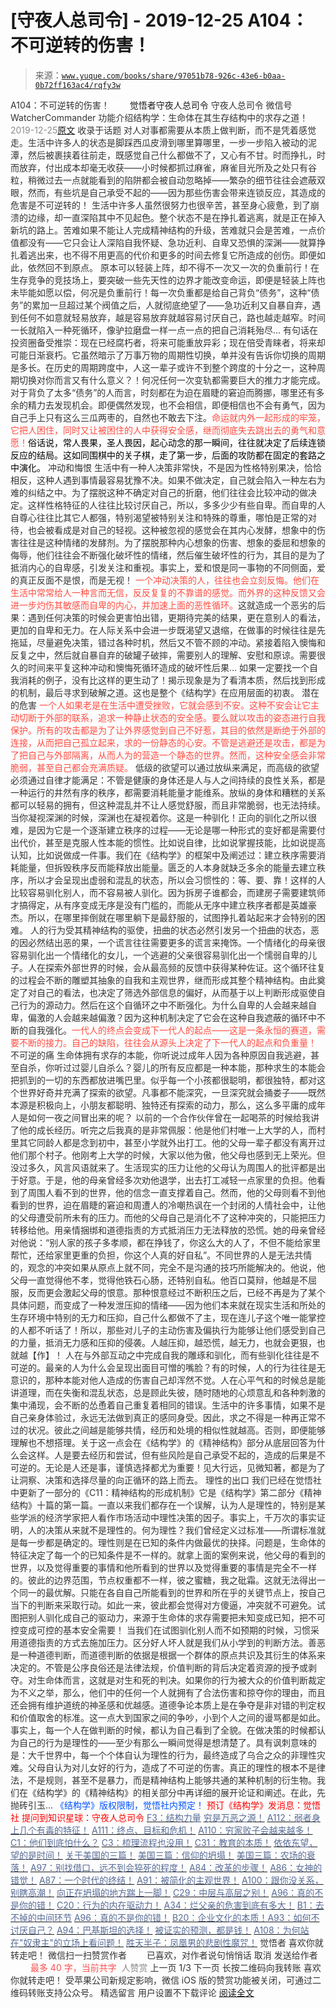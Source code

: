 # [守夜人总司令] - 2019-12-25 A104：不可逆转的伤害！

> 来源：[`www.yuque.com/books/share/97051b78-926c-43e6-b0aa-0b72ff163ac4/rqfy3w`](https://www.yuque.com/books/share/97051b78-926c-43e6-b0aa-0b72ff163ac4/rqfy3w)

<ne-p id="520f42f3293818f927861ebbd5b15da4_p_0" data-lake-id="520f42f3293818f927861ebbd5b15da4_p_0"><ne-text id="u442a15c3" style="color: rgb(51, 51, 51);">A104：不可逆转的伤害！</ne-text></ne-p> <ne-p id="03fdd38bb8fae01226a83140a16f5ffa" data-lake-id="03fdd38bb8fae01226a83140a16f5ffa"><ne-text id="u1b9bf18d" ne-fontsize="12" style="color: rgb(255, 255, 255);">原创</ne-text><ne-text id="u257bed32" ne-fontsize="14">觉悟者</ne-text><ne-text id="u97e99027" ne-fontsize="14">守夜人总司令</ne-text></ne-p> <ne-p id="dc0fc9b468c3605bb0872dd04853aa5c" data-lake-id="dc0fc9b468c3605bb0872dd04853aa5c"><ne-text id="u4a4f93a8" ne-fontsize="14" ne-bold="true" style="color: rgb(51, 51, 51);">守夜人总司令</ne-text></ne-p> <ne-p id="e4c6ce89335e81eecb31d1316eeb0f3e" data-lake-id="e4c6ce89335e81eecb31d1316eeb0f3e"><ne-text id="u3c4f27e4" ne-fontsize="14" style="color: rgb(51, 51, 51);">微信号</ne-text><ne-text id="u7423955b" ne-fontsize="14" style="color: rgb(51, 51, 51);">WatcherCommander</ne-text></ne-p> <ne-p id="0e07821882ba716efa76c393dee88815" data-lake-id="0e07821882ba716efa76c393dee88815"><ne-text id="u5e7bd294" ne-fontsize="14" style="color: rgb(51, 51, 51);">功能介绍</ne-text><ne-text id="u16e09182" ne-fontsize="14" style="color: rgb(51, 51, 51);">结构学：生命体在其生存结构中的求存之道！</ne-text></ne-p> <ne-p id="a28162360e1d8a3aee26f2d9fd7911c8" data-lake-id="a28162360e1d8a3aee26f2d9fd7911c8"><ne-text id="u964e7f6c" style="color: rgb(140, 140, 140);">2019-12-25</ne-text>[<ne-text id="u3516c8a2" ne-fontsize="14">原文</ne-text>](https://mp.weixin.qq.com/s?__biz=MzAxNDk1NjI2Mw==&mid=2247484910&idx=1&sn=80626aa3b4a4e223e5062a4d00806308&chksm=9b8a2666acfdaf70c0a3e1392357732bf9431c96bc1ec220eef91101a73d0c6eeff4f62d4e80&scene=27#wechat_redirect&cpage=287)</ne-p> <ne-p id="0481348fddde7039f5d2d3667740351c" data-lake-id="0481348fddde7039f5d2d3667740351c"><ne-text id="u486e2fee" style="color: rgb(51, 51, 51);">收录于话题</ne-text></ne-p> <ne-p id="068aee45fcc555c35d334af61a893f11" data-lake-id="068aee45fcc555c35d334af61a893f11"><ne-text id="ucd1584bd" style="color: rgb(51, 51, 51);">对人对事都需要从本质上做判断，而不是凭着感觉走。生活中许多人的状态是脚踩西瓜皮滑到哪里算哪里，一步一步陷入被动的泥潭，然后被裹挟着往前走，既感觉自己什么都做不了，又心有不甘。时而挣扎，时而放弃，付出成本却毫无收获——小时候都抓过麻雀，麻雀目光所及之处只有谷粒，稍微过去一点就能看到的陷阱都会被自动忽略掉——</ne-text><ne-text id="u593a5650" ne-bold="true" style="color: rgb(51, 51, 51);">繁杂的细节往往会遮蔽双眼，然而，有些坑是自己承受不起的——因为那些伤害会带来连锁反应，其造成的危害是不可逆转的！</ne-text></ne-p> <ne-p id="3e54c1bfdbc56d2e40c8cb602673a99b" data-lake-id="3e54c1bfdbc56d2e40c8cb602673a99b"><ne-text id="u6de5cdd6" style="color: rgb(51, 51, 51);">生活中许多人虽然很努力也很辛苦，甚至身心疲惫，到了崩溃的边缘，却一直深陷其中不见起色。整个状态不是在挣扎着逃离，就是正在掉入新坑的路上。</ne-text><ne-text id="uac0b0ac3" ne-bold="true" style="color: rgb(51, 51, 51);">苦难如果不能让人完成精神结构的升级，苦难就只会是苦难，一点价值都没有——它只会让人深陷自我怀疑、急功近利、自卑又恐惧的深渊——就算挣扎着逃出来，也不得不用更高的代价和更多的时间去修复它所造成的创伤。即便如此，依然回不到原点。</ne-text></ne-p> <ne-p id="3f4ba3a90edc99ea17a56f49fafb76e3" data-lake-id="3f4ba3a90edc99ea17a56f49fafb76e3"><ne-text id="u8935256c" ne-bold="true" style="color: rgb(51, 51, 51);">原本可以轻装上阵，却不得不一次又一次的负重前行！在生存竞争的竞技场上，要突破一些先天性的边界才能改变命运，即便是轻装上阵也未毕能如愿以偿，何况是负重前行！</ne-text><ne-text id="u8442e06f" style="color: rgb(51, 51, 51);">每一次负重都是给自己背负“债务”，这种“债务”的累加一旦超过某个阀值之后，人就彻底绝望了——急功近利又自暴自弃，遇到任何不如意就轻易放弃，越是容易放弃就越容易讨厌自己，路也越走越窄。时间一长就陷入一种死循环，像驴拉磨盘一样一点一点的把自己消耗殆尽…</ne-text></ne-p> <ne-p id="43270b186f94f56611411c57b4e802a1" data-lake-id="43270b186f94f56611411c57b4e802a1"><ne-text id="ue294a8e9" style="color: rgb(51, 51, 51);">有句话在投资圈备受推崇：</ne-text><ne-text id="ue6e76ad4" ne-bold="true" style="color: rgb(51, 51, 51);">现在已经腐朽者，将来可能重放异彩；现在倍受青睐者，将来却可能日渐衰朽。</ne-text><ne-text id="u591bc1ad" style="color: rgb(51, 51, 51);">它虽然暗示了万事万物的周期性切换，单并没有告诉你切换的周期是多长。在历史的周期跨度中，人这一辈子或许不到整个跨度的十分之一，这种周期切换对你而言又有什么意义？！何况任何一次变轨都需要巨大的推力才能完成。</ne-text><ne-text id="u2db80606" ne-bold="true" style="color: rgb(51, 51, 51);">对于背负了太多“债务”的人而言，时刻都在为迫在眉睫的窘迫而腾挪，哪里还有多余的精力去发现机会。即便偶然发现，也不会相信，即便相信也不会有勇气，因为自己手上只有这么三瓜两枣的，自然也不敢去下注。</ne-text><ne-text id="u52af67bf" style="color: rgb(255, 76, 65);">命运就内外一起形成的牢笼，它把人困住，同时又让被困住的人中获得安全感，继而彻底失去跳出去的勇气和意愿！</ne-text><ne-text id="ub69e7a48" ne-bold="true" style="color: rgb(0, 0, 0);">俗话说，常人畏果，圣人畏因，起心动念的那一瞬间，往往就决定了后续连锁反应的结局。</ne-text><ne-text id="u03379a49" style="color: rgb(0, 0, 0);">这如同围棋中的关子棋，走了第一步，后面的攻防都在固定的套路之中演化。</ne-text></ne-p> <ne-p id="7f32409a329c50c5d2e7e2bc15b1ad5c" data-lake-id="7f32409a329c50c5d2e7e2bc15b1ad5c"><ne-text id="u0b678e3b" ne-bold="true" style="color: rgb(51, 51, 51);">冲动和悔恨</ne-text></ne-p> <ne-p id="1f3fbd08137b89829caab0a53c71227c" data-lake-id="1f3fbd08137b89829caab0a53c71227c"><ne-text id="ub889c6b4" style="color: rgb(51, 51, 51);">生活中有一种人决策非常快，不是因为性格特别果决，恰恰相反，这种人遇到事情最容易犹豫不决。如果不做决定，自己就会陷入一种左右为难的纠结之中。为了摆脱这种不确定对自己的折磨，他们往往会比较冲动的做决定。这样性格特征的人往往比较讨厌自己，所以，多多少少有些自卑。而自卑的人自尊心往往比其它人都强，特别渴望被特别关注和特殊的尊重，哪怕是正常的对待，也会被看成是对自己的轻视。这种被忽视的感觉会在其内心发酵，想象中的伤害往往是这种情绪的发酵剂。为了摆脱那种内心想象的伤害、想象的委屈和想象的侮辱，他们往往会不断强化破坏性的情绪，然后催生破坏性的行为，其目的是为了抵消内心的自卑感，引发关注和重视。</ne-text><ne-text id="ub3f1b974" ne-bold="true" style="color: rgb(51, 51, 51);">事实上，爱和恨是同一事物的不同侧面，爱的真正反面不是恨，而是无视！</ne-text></ne-p> <ne-p id="70f3d234d226fbc0cdfaaf229e4e56f4" data-lake-id="70f3d234d226fbc0cdfaaf229e4e56f4"><ne-text id="ubf96a69f" style="color: rgb(255, 76, 65);">一个冲动决策的人，往往也会立刻反悔。他们在生活中常常给人一种言而无信，反反复复的不靠谱的感觉。而外界的这种反馈又会进一步灼伤其敏感而自卑的内心，并加速上面的恶性循环。</ne-text><ne-text id="u5715ade0" style="color: rgb(51, 51, 51);">这就造成一个恶劣的后果：遇到任何决策的时候会更害怕出错，更期待完美的结果，更在意别人的看法，更加的自卑和无力。在人际关系中会进一步既渴望又退缩，在做事的时候往往是先拖延，尽量避免决策，错过各种时机，然后又不管不顾的冲动。紧接着陷入懊悔和反复之中，然后就自暴自弃的破罐子破摔，需要别人的理解、安慰和原谅。需要很久的时间来平复这种冲动和懊悔死循环造成的破坏性后果…</ne-text></ne-p> <ne-p id="a5e7bbea2aed300f5d39e6e9180c4c14" data-lake-id="a5e7bbea2aed300f5d39e6e9180c4c14"><ne-text id="u23c518d8" style="color: rgb(51, 51, 51);">如果一定要找一个自我消耗的例子，没有比这样的更生动了！揭示现象是为了看清本质，然后找到形成的机制，最后寻求到破解之道。这也是整个《结构学》在应用层面的初衷。</ne-text></ne-p> <ne-p id="6dd7244a44b0b5fc6184bda34d4c1431" data-lake-id="6dd7244a44b0b5fc6184bda34d4c1431"><ne-text id="ucf467b08" ne-bold="true" style="color: rgb(51, 51, 51);">潜在的危害</ne-text></ne-p> <ne-p id="774dc8981c90a33d95d8cdbb6410c0e9" data-lake-id="774dc8981c90a33d95d8cdbb6410c0e9"><ne-text id="u738db6dc" style="color: rgb(255, 76, 65);">一个人如果老是在生活中遭受挫败，它就会感到不安。这种不安会让它主动切断于外部的联系，追求一种静止状态的安全感。要么就以攻击的姿态进行自我保护。所有的攻击都是为了让外界感觉到自己不好惹，其目的依然是断绝于外部的连接，从而把自己孤立起来，求的一份静态的心安。不管是逃避还是攻击，都是为了把自己与外部隔离，从而人为的营造一个静态的世界。然而，这种安全感会非常脆弱，甚至自己都会充满质疑。</ne-text></ne-p> <ne-p id="179cf504bfccf9bba9a766746d8cd076" data-lake-id="179cf504bfccf9bba9a766746d8cd076"><ne-text id="u363385f5" ne-bold="true" style="color: rgb(51, 51, 51);">低级的欲望可以通过放纵来满足，而高级的欲望必须通过自律才能满足：</ne-text><ne-text id="uf0f0446a" style="color: rgb(51, 51, 51);">不管是健康的身体还是人与人之间持续的良性关系，都是一种运行的井然有序的秩序，都需要消耗能量才能维系。放纵的身体和糟糕的关系都可以轻易的拥有，但这种混乱并不让人感觉舒服，而且非常脆弱，也无法持续。</ne-text></ne-p> <ne-p id="79eeab1a116761726bd0d7554b9cac29" data-lake-id="79eeab1a116761726bd0d7554b9cac29"><ne-text id="uad019855" style="color: rgb(51, 51, 51);">当你凝视深渊的时候，深渊也在凝视着你。这是一种驯化！正向的驯化之所以很难，是因为它是一个逐渐建立秩序的过程——无论是哪一种形式的变好都是需要付出代价，甚至是克服人性本能的惯性。比如说自律，比如说掌握技能，比如说提高认知，比如说做成一件事。我们在《结构学》的框架中及阐述过：建立秩序需要消耗能量，但拆毁秩序反而能释放出能量。匮乏的人本身就缺乏多余的能量去建立秩序，所以才会呈现出虚弱和混乱的状态，所以会习惯性的：等、要、靠！这样的人比较容易驯化别人，而不容易被人驯化。因为拆房子谁都会，而建房子需要建筑师才搞得定，从有序变成无序是没有门槛的，而能从无序中建立秩序者都是英雄豪杰。所以，在哪里摔倒就在哪里躺下是最舒服的，试图挣扎着站起来才会特别的困难。</ne-text></ne-p> <ne-p id="0a29cff5fb8d67720ecd9814a5c60d28" data-lake-id="0a29cff5fb8d67720ecd9814a5c60d28"><ne-text id="ucfc3c7ae" style="color: rgb(51, 51, 51);">人的行为受其精神结构的驱使，扭曲的状态必然引发另一个扭曲的状态，恶的因必然结出恶的果，一个谎言往往需要更多的谎言来掩饰。一个情绪化的母亲很容易驯化出一个情绪化的女儿，一个逃避的父亲很容易驯化出一个懦弱自卑的儿子。人在探索外部世界的时候，会从最高频的反馈中获得某种佐证。这个循环往复的过程会不断的雕塑其抽象的自我和主观世界，继而形成其整个精神结构。由此奠定了对自己的看法，也决定了筛选外部信息的偏好，从而基于以上判断形成驱使自己行为的源动力。然后在这个自循环之中不断强化。为什么自卑的人会越来越自卑，偏激的人会越来越偏激？因为这种机制决定了它会在这种自我遮蔽的循环中不断的自我强化</ne-text><ne-text id="u1dcbc584" ne-bold="true" style="color: rgb(51, 51, 51);">。</ne-text><ne-text id="u4e8121a7" ne-bold="true" style="color: rgb(255, 76, 65);">一代人的终点会变成下一代人的起点——这是一条永恒的赛道，需要不断的接力。自己的缺陷，往往会从源头上决定了下一代人的起点和负重量！</ne-text></ne-p> <ne-p id="96a3645aa75e5c5c85cf3eb2d44c9463" data-lake-id="96a3645aa75e5c5c85cf3eb2d44c9463"><ne-text id="u188a839e" ne-bold="true" style="color: rgb(51, 51, 51);">不可逆的痛</ne-text></ne-p> <ne-p id="34101252e5c4c5850775d869c563dff5" data-lake-id="34101252e5c4c5850775d869c563dff5"><ne-text id="uddd5ee86" style="color: rgb(51, 51, 51);">生命体拥有求存的本能，你听说过成年人因为各种原因自我逃避，甚至自杀，你听过过婴儿自杀么？婴儿的所有反应都是一种本能，那种求生的本能会把抓到的一切的东西都放进嘴巴里。似乎每一个小孩都很聪明，都很独特，都对这个世界好奇并充满了探索的欲望。凡事都不能深究，一旦深究就会捅娄子——既然本源是积极向上，小朋友都聪明、独特还有探索的动力，那么，这么多平庸的成年人是如何一夜之间冒出来的呢？</ne-text></ne-p> <ne-p id="039c1ca1a459c7dcebf441e0decaff9c" data-lake-id="039c1ca1a459c7dcebf441e0decaff9c"><ne-text id="ud78258df" style="color: rgb(51, 51, 51);">以前的一个合作伙伴曾在一起喝茶的时候给我讲了他的成长经历。听完之后我真的是非常佩服：他是他们村唯一上大学的人，而村里其它同龄人都是念到初中，甚至小学就外出打工。他的父母一辈子都没有离开过他们那个村子。他刚考上大学的时候，大家以他为傲，他父母也感到无上荣光。但没过多久，风言风语就来了。生活现实的压力让他的父母认为周围人的批评都是出于好意。于是，他的母亲曾经多次劝他退学，出去打工减轻一点家里的负担。他看到了周围人看不到的世界，他的信念一直支撑着自己。然而，他的父母则看不到他看到的世界，迫在眉睫的窘迫和周遭人的冷嘲热讽在一个封闭的人情社会中，让他的父母遭受前所未有的压力。而他的父母自己是消化不了这种冲突的，只能把压力转移给他。用亲情捆绑和道德指责的方式抵消压力无法释放的恐慌。她的母亲曾经对他说：“别人家的孩子多孝顺，都在挣钱了，你这么大的人了，不但不能给家里帮忙，还给家里更重的负担，你这个人真的好自私”。不同世界的人是无法共情的，观念的冲突如果从原点上就不同，完全不是沟通的技巧所能解决的。他说，他父母一直觉得他不孝，觉得他铁石心肠，还特别自私。他百口莫辩，他越是不屈服，反而更会激起父母的恨意。那种恨意经过不断积压之后，已经不再是为了某个具体问题，而变成了一种发泄压抑的情绪——因为他们本来就在现实生活和所处的生存环境中特别的无力和压抑，自己什么都做不了主，现在连儿子这个唯一能掌控的人都不听话了！所以，那些对儿子的主动伤害及偏执行为能够让他们感受到自己的力量，抵消无力感和压抑的侵袭。</ne-text><ne-text id="u2d84943f" ne-bold="true" style="color: rgb(51, 51, 51);">人越压抑，越恐慌，越无力，也就会更狠，也就越【作】！</ne-text></ne-p> <ne-p id="83e46f328acd4c8e0d4f497f0604bfbd" data-lake-id="83e46f328acd4c8e0d4f497f0604bfbd"><ne-text id="uda250d35" style="color: rgb(51, 51, 51);">人在与外部互动之中完成自我的雕琢和驯化，而有些驯化往往是不可逆的。最亲的人为什么会呈现出面目可憎的嘴脸？有的时候，人的行为往往是无意识的，那种本能对他人造成的伤害自己却浑然不觉。人在心平气和的时候总是能讲道理，而在失衡和混乱状态，总是顾此失彼，随时随地的心烦意乱和各种刺激的集中涌现，会不断的怂恿着自己重复着相同的错误。生活中的许多事情，如果不是自己亲身体验过，永远无法做到真正的感同身受。因此，求之不得是一种再正常不过的状况。彼此之间越是能够共情，经历和处境的相似性就越高。否则，即便能够理解也不想搭理。关于这一点会在《结构学》的《精神结构》部分从底层回答为什么会这样。人是要去经历和尝试，但有些风险是自己承受不起的，造成的后果是不可逆的。无论是人还是事，谨慎选择都尤为重要！见大行远，见微知著，都是为了让洞察、决策和选择尽量的向正循环的路上而去。</ne-text></ne-p> <ne-p id="483d05c6f2b85b58611ab31a2bb2717f" data-lake-id="483d05c6f2b85b58611ab31a2bb2717f"><ne-text id="u76892b9f" ne-bold="true" style="color: rgb(51, 51, 51);">理性的出口</ne-text></ne-p> <ne-p id="d229329478c0a38a6b3cf6fb55dab046" data-lake-id="d229329478c0a38a6b3cf6fb55dab046"><ne-text id="ubb4f6ff1" style="color: rgb(51, 51, 51);">我们已经在觉悟社中更新了一部分的《C11：精神结构的形成机制》它是《结构学》第二部分《精神结构》十篇的第一篇。一直以来我们都存在一个误解，认为人是理性的，特别是某些学派的经济学家把人看作市场活动中理性决策的因子。事实上，千万次的事实证明，人的决策从来就不是理性的。何为理性？我们曾经定义过标准——所谓标准就是每一步都是确定的。理性则是在已知的条件内做最优的抉择。问题是，生命体的特征决定了每一个的已知条件是不一样的。就拿上面的案例来说，他父母的看到的世界，以及觉得重要的事情和他所看到的世界以及觉得重要的事情是完全不一样的。彼此的边界范围，节点权重都不一样，彼之蜜糖，我之砒霜。这就无法得出一个同一的最优解。只能在各自自己所能看到的世界和所在乎的关键节点上，按自己当下的判断来采取行动。如此一来，彼此都会觉得对方傻逼，冲突就不可避免。试图把别人驯化成自己的驱动力，来源于生命体的求存需要把未知变成已知，把不可控变成可控的基本安全需要！</ne-text></ne-p> <ne-p id="ed517ae1de471c3a8153483ce5acb510" data-lake-id="ed517ae1de471c3a8153483ce5acb510"><ne-text id="ub33fd7a8" style="color: rgb(51, 51, 51);">当我们在试图驯化别人而不如预期的时候，习惯采用道德指责的方式去施加压力。区分好人坏人就是我们从小学到的判断方法。善恶是一种道德判断，而道德判断的依据是根据一个群体的原点共识及其衍生的体系来决定的。不管是公序良俗还是法律法规，价值判断的背后决定着资源的授予或剥夺。对生命体而言，这就是对生和死的判决。如果你的行为被大众的价值判断裁定为不义之举，那么，他们中的任何一个人就拥有了合法伤害和掠夺你的理由，而且还会拥有维护道统的神圣感和优越感。道德争论本质上是在争夺是非对错的判定权和价值取舍的标准。这一点大到国家之间的争吵，小到个人之间的谩骂都是如此。</ne-text></ne-p> <ne-p id="de1181755e70812c6b361130e8753f0d" data-lake-id="de1181755e70812c6b361130e8753f0d"><ne-text id="uff4ee5d4" style="color: rgb(51, 51, 51);">事实上，每一个人在做判断的时候，都认为自己看到了全貌。在做决策的时候都认为自己的行为是理性的——至少有那么一瞬间觉得是想清楚了。具有讽刺意味的是：大千世界中，每一个个体自认为理性的行为，最终造成了乌合之众的非理性灾难。父母自认为对儿女好的行为，造成了不可逆的伤害。真正的理性的根本不是律法，不是规则，甚至不是暴力，而是精神结构上能够共通的某种机制的衍生物。我们在《结构学》的《精神结构》的相关部分中再详细的展开论证和阐述。在此，先抛砖引玉…</ne-text></ne-p> <ne-p id="e02f425b0bd966ee507a28edacd3542e" data-lake-id="e02f425b0bd966ee507a28edacd3542e" ne-alignment="center"><ne-text id="u6047cea9" ne-fontsize="13" style="color: rgb(0, 82, 255);">《结构学》版权限制，觉悟社内预定！</ne-text></ne-p> <ne-p id="cd9463a3162209acebde4100e9f17231" data-lake-id="cd9463a3162209acebde4100e9f17231" ne-alignment="center"><ne-text id="uef9a24e0" style="color: rgb(255, 0, 0);">预订《结构学》发消息</ne-text><ne-text id="u7e5b267e" ne-bold="true" style="color: rgb(255, 0, 0);">：觉悟社</ne-text></ne-p>  <ne-p id="6af35e520d90e4f739da00b95382669b" data-lake-id="6af35e520d90e4f739da00b95382669b"><ne-card data-card-name="image" data-card-type="inline" id="alpd5" data-event-boundary="card" style="color: rgb(51, 51, 51);"><ne-p id="f4f64a0f48479da7b4113852756c706a" data-lake-id="f4f64a0f48479da7b4113852756c706a" ne-alignment="center"><ne-text id="ueed5f8ff" ne-bold="true" style="color: rgb(255, 0, 0);">提问到知识星球：守夜人总司令</ne-text></ne-p> <ne-p id="28ab2ce7fbdb776f08a0ee3c57758000" data-lake-id="28ab2ce7fbdb776f08a0ee3c57758000">[<ne-text id="u8bc3b432" style="color: rgb(87, 107, 149);">F3：结构力量</ne-text>](http://mp.weixin.qq.com/s?__biz=MzIzMDYwOTM0Mg==&mid=2247483942&idx=1&sn=53a6cd726a0ea5e93ef015690fa25d3b&chksm=e8b19af7dfc613e1f5509b8cebb677a6aa963a98b47438c54e89a8979374e794372cb1f0fe84&scene=21#wechat_redirect)</ne-p> <ne-p id="07e2177637f40d504863027c6ef9f493" data-lake-id="07e2177637f40d504863027c6ef9f493">[<ne-text id="ue274fe7c" style="color: rgb(87, 107, 149);">穷是万恶之源！</ne-text>](http://mp.weixin.qq.com/s?__biz=MzAxNDk1NjI2Mw==&mid=2247483823&idx=1&sn=e54ebe9891b302dc0bf1815c76ccf8b7&chksm=9b8a2227acfdab31a05e273addd9159d4b8263d58d3c58bf214841c8189157519719c3427306&scene=21#wechat_redirect)</ne-p> <ne-p id="82dfcee4d048d06800511773b7f8a269" data-lake-id="82dfcee4d048d06800511773b7f8a269">[<ne-text id="u19ec8dda" style="color: rgb(87, 107, 149);">A112：弱者身上几个有毒的特征！</ne-text>](http://mp.weixin.qq.com/s?__biz=MzAxNDk1NjI2Mw==&mid=2247484903&idx=1&sn=609b7c81f10207eea8bcccbe35aa61b6&chksm=9b8a266facfdaf790a328ee9eca9d05f95ce939b69b2e4c1fcaacd63470bd79c44d03caeb00c&scene=21#wechat_redirect)</ne-p> <ne-p id="eb7e6c1e2c480677a09f547476ce5df9" data-lake-id="eb7e6c1e2c480677a09f547476ce5df9">[<ne-text id="ucb20c1cc" style="color: rgb(87, 107, 149);">A111：终点、目标和危机！</ne-text>](http://mp.weixin.qq.com/s?__biz=MzAxNDk1NjI2Mw==&mid=2247484898&idx=1&sn=6ed72846dcf4a2a449ff3e3f3319fbc8&chksm=9b8a266aacfdaf7cbb18ec41c88149c75fdb2acc6bba79e345790a6265ce935692af1dcbe62e&scene=21#wechat_redirect)</ne-p> <ne-p id="e2598306856430be5711deebc7e1ad4b" data-lake-id="e2598306856430be5711deebc7e1ad4b">[<ne-text id="u6a9b91b1" style="color: rgb(87, 107, 149);">A110：穷家败子会越来越多！</ne-text>](http://mp.weixin.qq.com/s?__biz=MzAxNDk1NjI2Mw==&mid=2247484897&idx=1&sn=84e1c8a85eb385c04f400095d47d55eb&chksm=9b8a2669acfdaf7f7a431a12c057023ae123aaa855b0f9d48a98c21eae27788632beb60765c9&scene=21#wechat_redirect)</ne-p> <ne-p id="138812087ab0721b1fbc0252142b172b" data-lake-id="138812087ab0721b1fbc0252142b172b">[<ne-text id="u86a4e3a8" style="color: rgb(87, 107, 149);">C1：他们到底怕什么？</ne-text>](http://mp.weixin.qq.com/s?__biz=MzAxNDk1NjI2Mw==&mid=2247483898&idx=1&sn=1b0a50386e9e89d2750dec717236f0aa&chksm=9b8a2272acfdab64235b35ee5e91b8cac6172144207251636e1345fc570aa1601f59eff7f442&scene=21#wechat_redirect)</ne-p> <ne-p id="df5db7561b4fe0c670d2601eb24be032" data-lake-id="df5db7561b4fe0c670d2601eb24be032">[<ne-text id="uce99ebaa" style="color: rgb(87, 107, 149);">C3：梳理流程也没用！</ne-text>](http://mp.weixin.qq.com/s?__biz=MzAxNDk1NjI2Mw==&mid=2247483989&idx=1&sn=ee70dacfd980f041379d91ae947ece44&chksm=9b8a21ddacfda8cb28bf62d6f53531e8a8ebce2de96396e50ec7e7e144fffe502ec6faee3415&scene=21#wechat_redirect)</ne-p> <ne-p id="cc2e73031223edcdc1508990229a1ad1" data-lake-id="cc2e73031223edcdc1508990229a1ad1">[<ne-text id="u7c0dab7a" style="color: rgb(87, 107, 149);">C31：教育的本质！</ne-text>](http://mp.weixin.qq.com/s?__biz=MzAxNDk1NjI2Mw==&mid=2247484645&idx=1&sn=0c19e963af345ec0d157348555f45482&chksm=9b8a276dacfdae7bb43eb0602bf7d9fdc827d0675a7350f893c5b3b43986de58782355a2065d&scene=21#wechat_redirect)</ne-p> <ne-p id="2eaa3cf414a00d0f1aaa5eba615a623c" data-lake-id="2eaa3cf414a00d0f1aaa5eba615a623c">[<ne-text id="ucea1bb84" style="color: rgb(87, 107, 149);">依依东望，望的是时间！</ne-text>](http://mp.weixin.qq.com/s?__biz=MzIzMDYwOTM0Mg==&mid=2247483860&idx=1&sn=b5b01ae82ff764ce2806251e3f2a809f&chksm=e8b19905dfc61013607735eb7782299c9a4d7a39a8b15a7b46182ef20eda3ffe9f6ed6337e1f&scene=21#wechat_redirect)</ne-p> <ne-p id="bed41dd397c686656bff69b907656db5" data-lake-id="bed41dd397c686656bff69b907656db5">[<ne-text id="u8e9b1d4e" style="color: rgb(87, 107, 149);">关于美国的三篇！</ne-text>](http://mp.weixin.qq.com/s?__biz=MzIzMDYwOTM0Mg==&mid=2247484082&idx=1&sn=7f0efdc740505aeff41af3593c2c07d2&chksm=e8b19a63dfc613757721204eef321ddcad7ddc01dfc2076db117c37c0b37d75438f2e405c830&scene=21#wechat_redirect)</ne-p> <ne-p id="288084abb5a5b8777dcae0d35a2ae559" data-lake-id="288084abb5a5b8777dcae0d35a2ae559">[<ne-text id="u310b5193" style="color: rgb(87, 107, 149);">美国三篇：信仰的坍塌！</ne-text>](http://mp.weixin.qq.com/s?__biz=MzIzMDYwOTM0Mg==&mid=2247484086&idx=1&sn=84a690a2f2f277ffb97bd9ae9b8997b5&chksm=e8b19a67dfc61371cbaa58bdc4cf884dcb865ce62dc947cf1cf3e7653716339ff71d49c563bb&scene=21#wechat_redirect)</ne-p> <ne-p id="6de05c18efb1508f388a017cad139cf5" data-lake-id="6de05c18efb1508f388a017cad139cf5">[<ne-text id="ue2d2988c" style="color: rgb(87, 107, 149);">美国三篇：农场的衰落！</ne-text>](http://mp.weixin.qq.com/s?__biz=MzAxNDk1NjI2Mw==&mid=2247484839&idx=1&sn=ab17e9c4ae5af883a17a9c0fcafe94dd&chksm=9b8a262facfdaf399eab6252e9034d5a64a95f1c2575ed6570615dc11980d7d14b684341c22d&scene=21#wechat_redirect)</ne-p> <ne-p id="d5ab7f1e2db92736b18091f32c0ed146" data-lake-id="d5ab7f1e2db92736b18091f32c0ed146">[<ne-text id="u3516cace" style="color: rgb(87, 107, 149);">A97：别找借口，远不到会猝死的程度！</ne-text>](http://mp.weixin.qq.com/s?__biz=MzAxNDk1NjI2Mw==&mid=2247484866&idx=1&sn=d93222730b1fd65cd31d270e54c91073&chksm=9b8a264aacfdaf5cf1d8eab64891b03e7b9966e887c9f512b7cb4a3f6cca04f1faa2c5da905d&scene=21#wechat_redirect)</ne-p> <ne-p id="99212ee4504e7c4eb6c8a54a16de605a" data-lake-id="99212ee4504e7c4eb6c8a54a16de605a">[<ne-text id="u02f51111" style="color: rgb(87, 107, 149);">A84：改革的步骤！</ne-text>](http://mp.weixin.qq.com/s?__biz=MzIzMDYwOTM0Mg==&mid=2247484098&idx=1&sn=8a28fd5dce47b485ed38e4f3cfdb7d05&chksm=e8b19a13dfc61305fde13511d297aa1d6b59184825c7998f338e7d5f36742e3c06c717d78fe8&scene=21#wechat_redirect)</ne-p> <ne-p id="457ab5ea655d9d0442a25d89304a384c" data-lake-id="457ab5ea655d9d0442a25d89304a384c">[<ne-text id="u667a8111" style="color: rgb(87, 107, 149);">A86：女神的错觉！</ne-text>](http://mp.weixin.qq.com/s?__biz=MzAxNDk1NjI2Mw==&mid=2247484733&idx=1&sn=fab22e8ab3f80b78dab3d4e2e2716bfb&chksm=9b8a26b5acfdafa374df83506e5086a573169362877918977c08490b4e9747c45c99d1266e7f&scene=21#wechat_redirect)</ne-p> <ne-p id="a5486383ca58f49a1ffff121505be824" data-lake-id="a5486383ca58f49a1ffff121505be824">[<ne-text id="u793ab640" style="color: rgb(87, 107, 149);">A87：一个时代的终结！</ne-text>](http://mp.weixin.qq.com/s?__biz=MzIzMDYwOTM0Mg==&mid=2247484102&idx=1&sn=c0572fe89409ac0ef2d1468b8f81f130&chksm=e8b19a17dfc6130119eacf0492c237b5173f6f9c13265a36d7919e3132228f8c2d3306863c08&scene=21#wechat_redirect)</ne-p> <ne-p id="24d9c5ae1fa570ac3f070dfbc5a992a1" data-lake-id="24d9c5ae1fa570ac3f070dfbc5a992a1">[<ne-text id="u2b9f4b22" style="color: rgb(87, 107, 149);">A91：被简化的主观世界！</ne-text>](http://mp.weixin.qq.com/s?__biz=MzIzMDYwOTM0Mg==&mid=2247484106&idx=1&sn=89ac1e2a068a9114c08822ed3a6a9916&chksm=e8b19a1bdfc6130d67743acf04c384cd66fa3d13b83614a9b3d70edda3290e8af9765c31b7d7&scene=21#wechat_redirect)</ne-p> <ne-p id="50949861d8edbde2a30447ac6f40fdb8" data-lake-id="50949861d8edbde2a30447ac6f40fdb8">[<ne-text id="u8133efbe" style="color: rgb(87, 107, 149);">A100：跟你没关系，别瞎高潮！</ne-text>](http://mp.weixin.qq.com/s?__biz=MzAxNDk1NjI2Mw==&mid=2247484826&idx=1&sn=c2df87478a77eebf01085c7795424395&chksm=9b8a2612acfdaf04f9034241f17123b00853fb4fa0af799266ae01cdd7ce776318d0d88cde41&scene=21#wechat_redirect)</ne-p> <ne-p id="291cb645b6f13ec37c8f8d26b3c7321b" data-lake-id="291cb645b6f13ec37c8f8d26b3c7321b">[<ne-text id="u0488001c" style="color: rgb(87, 107, 149);">向正在坍塌的地方踹上一脚！</ne-text>](http://mp.weixin.qq.com/s?__biz=MzAxNDk1NjI2Mw==&mid=2247483789&idx=1&sn=5e44b7b524c3dc4bb7705f49ed0a44a3&chksm=9b8a2205acfdab139e4b1d44ef6702b09c9fbf79505340205d13fbdaa33207a997f54bee0e97&scene=21#wechat_redirect)</ne-p> <ne-p id="34afe099ddef2f751f36d3269526ce9d" data-lake-id="34afe099ddef2f751f36d3269526ce9d">[<ne-text id="u581d2fc6" style="color: rgb(87, 107, 149);">C29：中层与高层之别！</ne-text>](http://mp.weixin.qq.com/s?__biz=MzIzMDYwOTM0Mg==&mid=2247484061&idx=1&sn=6b5effaceec4ccea129b0b2c0ff9eb94&chksm=e8b19a4cdfc6135a82d4a79c2245a8efb5cea97135ffeef76afcdb0f1d23fc37408270b77ac3&scene=21#wechat_redirect)</ne-p> <ne-p id="d04d49865611d269902d9256f24e4d85" data-lake-id="d04d49865611d269902d9256f24e4d85">[<ne-text id="ufa6072c9" style="color: rgb(87, 107, 149);">A96：真的不是你的错！</ne-text>](http://mp.weixin.qq.com/s?__biz=MzAxNDk1NjI2Mw==&mid=2247484835&idx=1&sn=9f24aba2a2b22cf3033e76a5435e352e&chksm=9b8a262bacfdaf3d1cf1dabf21851d162769a2bcd6826d220efeee9e34c408950f56eadd0baf&scene=21#wechat_redirect)</ne-p> <ne-p id="86dd05bb8c358c2b932d374dd42bd06b" data-lake-id="86dd05bb8c358c2b932d374dd42bd06b">[<ne-text id="u2f6ed580" style="color: rgb(87, 107, 149);">C20：行为的内在驱动力！</ne-text>](http://mp.weixin.qq.com/s?__biz=MzIzMDYwOTM0Mg==&mid=2247484003&idx=1&sn=a62ddbccc64f9f19890c0dff9605b6f7&chksm=e8b19ab2dfc613a47b840d331bb9c43711798f5102681c0d1a06cb3996450c1d34bc8573b7e0&scene=21#wechat_redirect)</ne-p> <ne-p id="de5440864ae27f962b21634502bd2cdc" data-lake-id="de5440864ae27f962b21634502bd2cdc">[<ne-text id="u34c403d3" style="color: rgb(87, 107, 149);">A34：烂父亲的危害到底有多大！</ne-text>](http://mp.weixin.qq.com/s?__biz=MzIzMDYwOTM0Mg==&mid=2247483986&idx=1&sn=984fbf5e696f7a3f34f25dcf93037cea&chksm=e8b19a83dfc61395d629a54503920505c42a73a62b9e72308ed4ea0d66c509ca66a1a3138ea5&scene=21#wechat_redirect)</ne-p> <ne-p id="f4c5472b8f8a7cda31e8b323ba3691fc" data-lake-id="f4c5472b8f8a7cda31e8b323ba3691fc">[<ne-text id="uf416b6a7" style="color: rgb(87, 107, 149);">B1：去不掉的中间环节</ne-text>](http://mp.weixin.qq.com/s?__biz=MzIzMDYwOTM0Mg==&mid=2247483903&idx=1&sn=e8a21cb816d6a27d869f81463805a208&chksm=e8b1992edfc610380f54d91f9acc9844820c77ce8a5bcedb4f36372c406647f45fd2514a6a77&scene=21#wechat_redirect)</ne-p> <ne-p id="6dfabb8c8938407e32f553fbc170d03f" data-lake-id="6dfabb8c8938407e32f553fbc170d03f">[<ne-text id="ud2a60ca9" style="color: rgb(87, 107, 149);">A96：真的不是你的错！</ne-text>](http://mp.weixin.qq.com/s?__biz=MzAxNDk1NjI2Mw==&mid=2247484835&idx=1&sn=9f24aba2a2b22cf3033e76a5435e352e&chksm=9b8a262bacfdaf3d1cf1dabf21851d162769a2bcd6826d220efeee9e34c408950f56eadd0baf&scene=21#wechat_redirect)</ne-p> <ne-p id="140fc3b0114ca0dac9b747f8cc2f7953" data-lake-id="140fc3b0114ca0dac9b747f8cc2f7953">[<ne-text id="u481d65e6" style="color: rgb(87, 107, 149);">B20：企业文化的本质！</ne-text>](http://mp.weixin.qq.com/s?__biz=MzIzMDYwOTM0Mg==&mid=2247484111&idx=1&sn=d6154ef03c3702d24ebbd49ec6d2544b&chksm=e8b19a1edfc61308357f4cc639a74339e18c1e7ea64e351a1d73fac03d82e0daa3d7cbd2b4f7&scene=21#wechat_redirect)[<ne-text id="u40d0b2ec" style="color: rgb(87, 107, 149);">A93：如何不讨厌自己？</ne-text>](http://mp.weixin.qq.com/s?__biz=MzAxNDk1NjI2Mw==&mid=2247484783&idx=1&sn=08bb06c4b322311a9d08a0d67077b6ac&chksm=9b8a26e7acfdaff1fb664e30d3365b7405692c4c7e53b41d078052fcbd87faf8de05c04346ce&scene=21#wechat_redirect)</ne-p> <ne-p id="8adf5760197d7f530f90cd7f0fac7acb" data-lake-id="8adf5760197d7f530f90cd7f0fac7acb">[<ne-text id="ud027a92e" style="color: rgb(87, 107, 149);">A94：巴基斯坦的选择！</ne-text>](http://mp.weixin.qq.com/s?__biz=MzAxNDk1NjI2Mw==&mid=2247484787&idx=1&sn=1e88f66866554dbb73e4fd4d7947be0d&chksm=9b8a26fbacfdafed9d52a547f2f4608ef001fa2b6a07ec62bb06c5df56b23b6bca3d7b26b6cf&scene=21#wechat_redirect)</ne-p> <ne-p id="02f65ec4fcec6973d23044b736487ebf" data-lake-id="02f65ec4fcec6973d23044b736487ebf">[<ne-text id="ub328b3e6" style="color: rgb(87, 107, 149);">被证实的预测，都是钱！</ne-text>](http://mp.weixin.qq.com/s?__biz=MzAxNDk1NjI2Mw==&mid=2247484907&idx=1&sn=10678ffae630c9ad5afd4bffc8b81456&chksm=9b8a2663acfdaf752008e02e6fc0ccd025ba3d8825b607076b2fd77b25c50f963856050b3303&scene=21#wechat_redirect)</ne-p> <ne-p id="9a46446564806dade06876ee15a84c98" data-lake-id="9a46446564806dade06876ee15a84c98">[<ne-text id="u4702e862" style="color: rgb(87, 107, 149);">A108：为何站在"奴隶主"的立场上看问题！</ne-text>](http://mp.weixin.qq.com/s?__biz=MzAxNDk1NjI2Mw==&mid=2247484893&idx=1&sn=d5855015b30b94246d7026ed668cd2ea&chksm=9b8a2655acfdaf4387d12eaeed5985d830dc8e265ba74e0e2e8913768c874fad45f47772e918&scene=21#wechat_redirect)</ne-p> <ne-p id="b590e566c8422c5be88118e24afccead" data-lake-id="b590e566c8422c5be88118e24afccead">[<ne-text id="uc2942393" style="color: rgb(87, 107, 149);">胜天半子：凤凰男的悲剧性魔咒！</ne-text>](http://mp.weixin.qq.com/s?__biz=MzAxNDk1NjI2Mw==&mid=2247484459&idx=1&sn=3af333a7d8f81253f730e57ba86f6f11&chksm=9b8a27a3acfdaeb524c155bcc629f472e273558add2d9c91ca3295d08144bd6d7d26ed757e6c&scene=21#wechat_redirect)</ne-p> <ne-p id="257ee4bcef9696e9722586439dc41f85" data-lake-id="257ee4bcef9696e9722586439dc41f85"><ne-text id="u36b1a0f5" style="color: rgb(51, 51, 51);">觉悟者</ne-text></ne-p> <ne-p id="59a9b5c92a2edabe6c880f2d48c4de96" data-lake-id="59a9b5c92a2edabe6c880f2d48c4de96"><ne-text id="uf8af89a2" style="color: rgb(51, 51, 51);">喜欢你就转走吧！</ne-text></ne-p> <ne-p id="94e90f0d28c0fab56f7b5569a8f774bd" data-lake-id="94e90f0d28c0fab56f7b5569a8f774bd"><ne-text id="u40b968b9" ne-bold="true" style="color: rgb(51, 51, 51);">微信扫一扫赞赏作者</ne-text><ne-text id="ud2747792" ne-bold="true" style="color: rgb(255, 255, 255);">赞赏</ne-text></ne-p> <ne-p id="9d4b476d413343bcce9f0971fd28f733" data-lake-id="9d4b476d413343bcce9f0971fd28f733"><ne-text id="u2bc56d16" style="color: rgb(51, 51, 51);">已喜欢，</ne-text><ne-text id="u7bb71c12">对作者说句悄悄话</ne-text></ne-p> <ne-p id="0d01faa43a898e1dce19ff46b5c71f59" data-lake-id="0d01faa43a898e1dce19ff46b5c71f59"><ne-text id="u7b0aa76d" style="color: rgb(51, 51, 51);">取消</ne-text></ne-p> <ne-p id="e812064d9cd53ae9b51413701fa453c3" data-lake-id="e812064d9cd53ae9b51413701fa453c3"><ne-text id="ueaa99ae6" ne-fontsize="14" ne-bold="true" style="color: rgb(51, 51, 51);">发送给作者</ne-text></ne-p> <ne-p id="73eb0bd70e98717fcc45e1d463a52073" data-lake-id="73eb0bd70e98717fcc45e1d463a52073"><ne-text id="u376ecde6" ne-bold="true" style="color: rgb(255, 255, 255);">发送</ne-text></ne-p> <ne-p id="0726dfb070a8518b76c374fb2093ac77" data-lake-id="0726dfb070a8518b76c374fb2093ac77"><ne-text id="u2036dbb2" ne-fontsize="13" style="color: rgb(250, 81, 81);">最多 40 字，当前共字</ne-text></ne-p> <ne-p id="239243c45e04949e18d99183cabbd2be" data-lake-id="239243c45e04949e18d99183cabbd2be"><ne-text id="u3eae82e0" style="color: rgb(136, 136, 136);"> 人赞赏</ne-text></ne-p> <ne-p id="756dc0e9d2bd276779e963c2f7e636a5" data-lake-id="756dc0e9d2bd276779e963c2f7e636a5"><ne-text id="ua066e1d6" style="color: rgb(51, 51, 51);">上一页</ne-text> <ne-text id="uac4c5b66">1</ne-text><ne-text id="uca4fb5bf" style="color: rgb(51, 51, 51);">/3 下一页</ne-text></ne-p> <ne-p id="49984052dfad9ce11886880dd41a0f58" data-lake-id="49984052dfad9ce11886880dd41a0f58"><ne-text id="ud6bee32d" style="color: rgb(51, 51, 51);">长按二维码向我转账</ne-text></ne-p> <ne-p id="e2c812df7cdde5462fa3fcdbeb686ce9" data-lake-id="e2c812df7cdde5462fa3fcdbeb686ce9"><ne-text id="u71df74c3" style="color: rgb(51, 51, 51);">喜欢你就转走吧！</ne-text></ne-p> <ne-p id="a5647c73aa4fa3ae77bb1f6bce15ca03" data-lake-id="a5647c73aa4fa3ae77bb1f6bce15ca03"><ne-text id="u40219e14" style="color: rgb(51, 51, 51);">受苹果公司新规定影响，微信 iOS 版的赞赏功能被关闭，可通过二维码转账支持公众号。</ne-text></ne-p> <ne-h3 id="OIhyh" data-lake-id="OIhyh"><ne-heading-ext><ne-heading-anchor></ne-heading-anchor><ne-heading-fold></ne-heading-fold></ne-heading-ext><ne-heading-content><ne-text id="u19a41665" ne-fontsize="16" style="color: rgb(51, 51, 51);">精选留言</ne-text></ne-heading-content></ne-h3> <ne-p id="a2fad0bae8771f26fb0db7ac40df15dd" data-lake-id="a2fad0bae8771f26fb0db7ac40df15dd"><ne-text id="uc5c1db45" style="color: rgb(51, 51, 51);">用户设置不下载评论</ne-text></ne-p> <ne-p id="b25fa4863560bd725f6ee546e1ed14c7" data-lake-id="b25fa4863560bd725f6ee546e1ed14c7">[<ne-text id="u1582fcd3">阅读全文</ne-text>](https://t.zsxq.com/bqN33fQ)</ne-p></ne-card></ne-p>